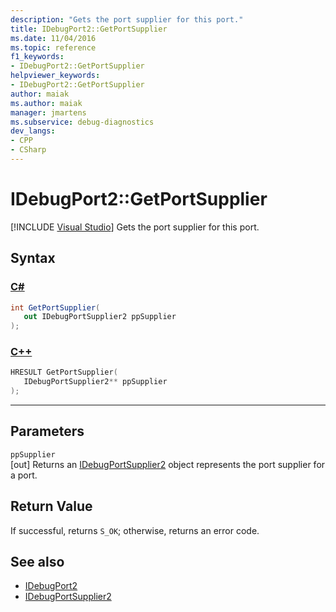 ```yaml
---
description: "Gets the port supplier for this port."
title: IDebugPort2::GetPortSupplier
ms.date: 11/04/2016
ms.topic: reference
f1_keywords:
- IDebugPort2::GetPortSupplier
helpviewer_keywords:
- IDebugPort2::GetPortSupplier
author: maiak
ms.author: maiak
manager: jmartens
ms.subservice: debug-diagnostics
dev_langs:
- CPP
- CSharp
---
```

# IDebugPort2::GetPortSupplier

 [!INCLUDE [Visual Studio](~/includes/applies-to-version/vs-windows-only.md)]
Gets the port supplier for this port.

## Syntax

### [C#](#tab/csharp)
```csharp
int GetPortSupplier( 
   out IDebugPortSupplier2 ppSupplier
);
```
### [C++](#tab/cpp)
```cpp
HRESULT GetPortSupplier( 
   IDebugPortSupplier2** ppSupplier
);
```
---

## Parameters
`ppSupplier`\
[out] Returns an [IDebugPortSupplier2](../../../extensibility/debugger/reference/idebugportsupplier2.md) object represents the port supplier for a port.

## Return Value
 If successful, returns `S_OK`; otherwise, returns an error code.

## See also
- [IDebugPort2](../../../extensibility/debugger/reference/idebugport2.md)
- [IDebugPortSupplier2](../../../extensibility/debugger/reference/idebugportsupplier2.md)
